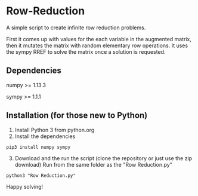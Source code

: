 # Row-Reduction

A simple script to create infinite row reduction problems. 

First it comes up with values for the each variable in the augmented matrix,
then it mutates the matrix with random elementary row operations. It uses the sympy RREF to solve the matrix 
once a solution is requested. 

## Dependencies

numpy >= 1.13.3

sympy >= 1.1.1


## Installation (for those new to Python)
1. Install Python 3 from python.org
2. Install the dependencies

`pip3 install numpy sympy`

3. Download and the run the script (clone the repository or just use the zip download)
Run from the same folder as the "Row Reduction.py"

`python3 "Row Reduction.py"`

Happy solving!
